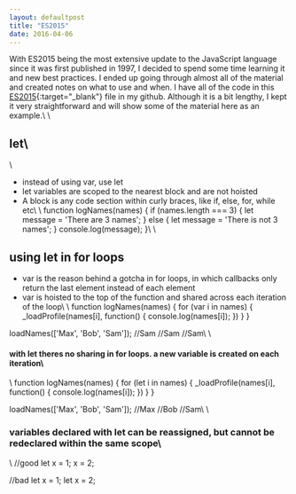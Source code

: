 ```yaml
---
layout: defaultpost
title: "ES2015"
date: 2016-04-06
---
```


With ES2015 being the most extensive update to the JavaScript language since it was first published in 1997, I decided to spend some time learning it and new best practices. I ended up going through almost all of the material and created notes on what to use and when. I have all of the code in this [ES2015](https://github.com/ricochen/javascript-resources/blob/master/ES2015.js){:target="_blank"} file in my github. Although it is a bit lengthy, I kept it very straightforward and will show some of the material here as an example.\\
\\
## let\\
\\
* instead of using var, use let
* let variables are scoped to the nearest block and are not hoisted
* A block is any code section within curly braces, like if, else, for, while etc\\
\\
function logNames(names) {
  if (names.length === 3) {
    let message = 'There are 3 names';
  } else {
    let message = 'There is not 3 names';
  }
  console.log(message);
}\\
\\
## using let in for loops
* var is the reason behind a gotcha in for loops, in which callbacks only return the last element instead of each element
* var is hoisted to the top of the function and shared across each iteration of the loop\\
\\
function logNames(names) {
  for (var i in names) {
    _loadProfile(names[i], function() {
      console.log(names[i]);
    })
  }
}

loadNames(['Max', 'Bob', 'Sam']);
//Sam
//Sam
//Sam\\
\\
#### with let theres no sharing in for loops. a new variable is created on each iteration\\
\\
function logNames(names) {
  for (let i in names) {
    _loadProfile(names[i], function() {
      console.log(names[i]);
    })
  }
}

loadNames(['Max', 'Bob', 'Sam']);
//Max
//Bob
//Sam\\
\\
### variables declared with let can be reassigned, but cannot be redeclared within the same scope\\
\\
//good
let x = 1;
x = 2;

//bad
let x = 1;
let x = 2;
```